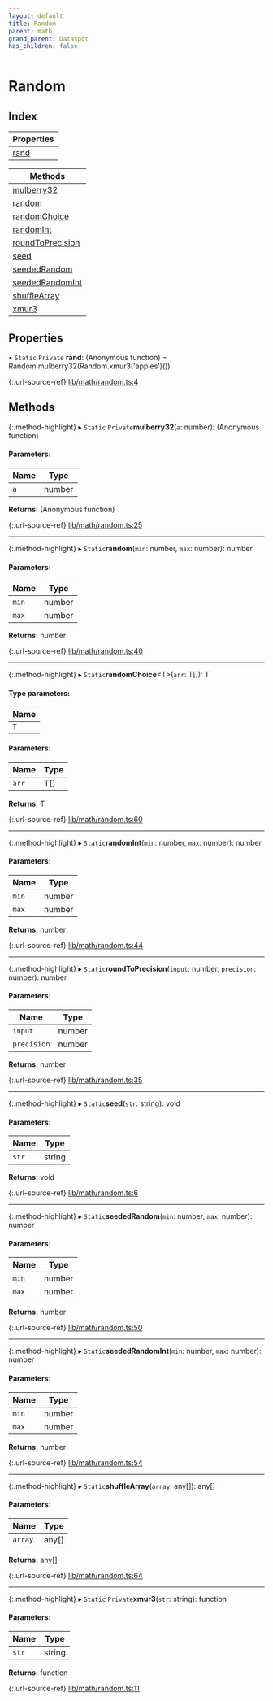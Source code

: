 ```yaml
---
layout: default
title: Random
parent: math
grand_parent: Dataspot
has_children: false
---
```


# Random

## Index

| Properties |
|-----------|
| [rand](#rand) |

| Methods |
|-----------|
| [mulberry32](#mulberry32) |
| [random](#random) |
| [randomChoice](#randomchoice) |
| [randomInt](#randomint) |
| [roundToPrecision](#roundtoprecision) |
| [seed](#seed) |
| [seededRandom](#seededrandom) |
| [seededRandomInt](#seededrandomint) |
| [shuffleArray](#shufflearray) |
| [xmur3](#xmur3) |

## Properties

▪ `Static` `Private` **rand**: (Anonymous function) = Random.mulberry32(Random.xmur3('apples')())

{:.url-source-ref}
[lib/math/random.ts:4](https://github.com/ascentcore/dataspot/blob/74b97e8/lib/math/random.ts#L4)

## Methods

{:.method-highlight}
▸ `Static` `Private`**mulberry32**(`a`: number): (Anonymous function)

#### Parameters:

Name | Type |
------ | ------ |
`a` | number |

**Returns:** (Anonymous function)

{:.url-source-ref}
[lib/math/random.ts:25](https://github.com/ascentcore/dataspot/blob/74b97e8/lib/math/random.ts#L25)

___

{:.method-highlight}
▸ `Static`**random**(`min`: number, `max`: number): number

#### Parameters:

Name | Type |
------ | ------ |
`min` | number |
`max` | number |

**Returns:** number

{:.url-source-ref}
[lib/math/random.ts:40](https://github.com/ascentcore/dataspot/blob/74b97e8/lib/math/random.ts#L40)

___

{:.method-highlight}
▸ `Static`**randomChoice**\<T>(`arr`: T[]): T

#### Type parameters:

Name |
------ |
`T` |

#### Parameters:

Name | Type |
------ | ------ |
`arr` | T[] |

**Returns:** T

{:.url-source-ref}
[lib/math/random.ts:60](https://github.com/ascentcore/dataspot/blob/74b97e8/lib/math/random.ts#L60)

___

{:.method-highlight}
▸ `Static`**randomInt**(`min`: number, `max`: number): number

#### Parameters:

Name | Type |
------ | ------ |
`min` | number |
`max` | number |

**Returns:** number

{:.url-source-ref}
[lib/math/random.ts:44](https://github.com/ascentcore/dataspot/blob/74b97e8/lib/math/random.ts#L44)

___

{:.method-highlight}
▸ `Static`**roundToPrecision**(`input`: number, `precision`: number): number

#### Parameters:

Name | Type |
------ | ------ |
`input` | number |
`precision` | number |

**Returns:** number

{:.url-source-ref}
[lib/math/random.ts:35](https://github.com/ascentcore/dataspot/blob/74b97e8/lib/math/random.ts#L35)

___

{:.method-highlight}
▸ `Static`**seed**(`str`: string): void

#### Parameters:

Name | Type |
------ | ------ |
`str` | string |

**Returns:** void

{:.url-source-ref}
[lib/math/random.ts:6](https://github.com/ascentcore/dataspot/blob/74b97e8/lib/math/random.ts#L6)

___

{:.method-highlight}
▸ `Static`**seededRandom**(`min`: number, `max`: number): number

#### Parameters:

Name | Type |
------ | ------ |
`min` | number |
`max` | number |

**Returns:** number

{:.url-source-ref}
[lib/math/random.ts:50](https://github.com/ascentcore/dataspot/blob/74b97e8/lib/math/random.ts#L50)

___

{:.method-highlight}
▸ `Static`**seededRandomInt**(`min`: number, `max`: number): number

#### Parameters:

Name | Type |
------ | ------ |
`min` | number |
`max` | number |

**Returns:** number

{:.url-source-ref}
[lib/math/random.ts:54](https://github.com/ascentcore/dataspot/blob/74b97e8/lib/math/random.ts#L54)

___

{:.method-highlight}
▸ `Static`**shuffleArray**(`array`: any[]): any[]

#### Parameters:

Name | Type |
------ | ------ |
`array` | any[] |

**Returns:** any[]

{:.url-source-ref}
[lib/math/random.ts:64](https://github.com/ascentcore/dataspot/blob/74b97e8/lib/math/random.ts#L64)

___

{:.method-highlight}
▸ `Static` `Private`**xmur3**(`str`: string): function

#### Parameters:

Name | Type |
------ | ------ |
`str` | string |

**Returns:** function

{:.url-source-ref}
[lib/math/random.ts:11](https://github.com/ascentcore/dataspot/blob/74b97e8/lib/math/random.ts#L11)
